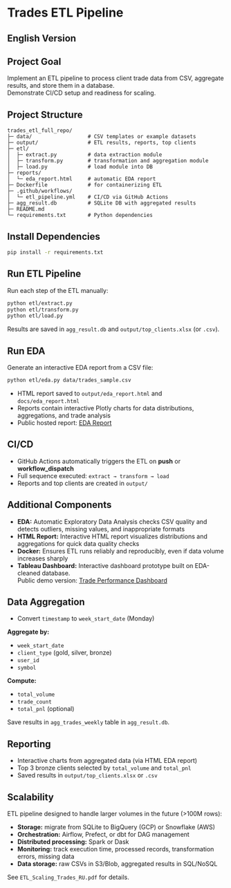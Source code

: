 # Trades ETL Pipeline

## English Version

## Project Goal

Implement an ETL pipeline to process client trade data from CSV, aggregate results, and store them in a database.  
Demonstrate CI/CD setup and readiness for scaling.

## Project Structure

```
trades_etl_full_repo/
├─ data/                  # CSV templates or example datasets
├─ output/                # ETL results, reports, top clients
├─ etl/
│  ├─ extract.py          # data extraction module
│  ├─ transform.py        # transformation and aggregation module
│  ├─ load.py             # load module into DB
├─ reports/
│  └─ eda_report.html     # automatic EDA report
├─ Dockerfile             # for containerizing ETL
├─ .github/workflows/
│  └─ etl_pipeline.yml    # CI/CD via GitHub Actions
├─ agg_result.db          # SQLite DB with aggregated results
├─ README.md
└─ requirements.txt       # Python dependencies
```

## Install Dependencies

```bash
pip install -r requirements.txt
```

## Run ETL Pipeline

Run each step of the ETL manually:

```bash
python etl/extract.py
python etl/transform.py
python etl/load.py
```

Results are saved in `agg_result.db` and `output/top_clients.xlsx` (or `.csv`).

## Run EDA

Generate an interactive EDA report from a CSV file:

```bash
python etl/eda.py data/trades_sample.csv
```

- HTML report saved to `output/eda_report.html` and `docs/eda_report.html`  
- Reports contain interactive Plotly charts for data distributions, aggregations, and trade analysis  
- Public hosted report: [EDA Report](https://oleksiy-danilin.github.io/Trades_ETL/eda_report.html)

## CI/CD

- GitHub Actions automatically triggers the ETL on **push** or **workflow_dispatch**  
- Full sequence executed: `extract → transform → load`  
- Reports and top clients are created in `output/`

## Additional Components

- **EDA:** Automatic Exploratory Data Analysis checks CSV quality and detects outliers, missing values, and inappropriate formats  
- **HTML Report:** Interactive HTML report visualizes distributions and aggregations for quick data quality checks  
- **Docker:** Ensures ETL runs reliably and reproducibly, even if data volume increases sharply  
- **Tableau Dashboard:** Interactive dashboard prototype built on EDA-cleaned database.  
  Public demo version: [Trade Performance Dashboard](https://public.tableau.com/app/profile/oleksiy.danilin/viz/TradePerformanceDashboard_17548689918890/TRADEPERFORMANCEDASHBOARD)

## Data Aggregation

- Convert `timestamp` to `week_start_date` (Monday)  

**Aggregate by:**
- `week_start_date`
- `client_type` (gold, silver, bronze)
- `user_id`
- `symbol`

**Compute:**
- `total_volume`
- `trade_count`
- `total_pnl` (optional)

Save results in `agg_trades_weekly` table in `agg_result.db`.

## Reporting

- Interactive charts from aggregated data (via HTML EDA report)  
- Top 3 bronze clients selected by `total_volume` and `total_pnl`  
- Saved results in `output/top_clients.xlsx` or `.csv`

## Scalability

ETL pipeline designed to handle larger volumes in the future (>100M rows):

- **Storage:** migrate from SQLite to BigQuery (GCP) or Snowflake (AWS)  
- **Orchestration:** Airflow, Prefect, or dbt for DAG management  
- **Distributed processing:** Spark or Dask  
- **Monitoring:** track execution time, processed records, transformation errors, missing data  
- **Data storage:** raw CSVs in S3/Blob, aggregated results in SQL/NoSQL  

See `ETL_Scaling_Trades_RU.pdf` for details.
